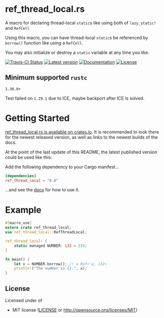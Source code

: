 ref_thread_local.rs
==============

A macro for declaring thread-local `static`s like using both of `lazy_static!` and `RefCell`

Using this macro, you can have thread-local `static`s be referenced by `borrow()` function 
like using a `RefCell`.

You may also initialize or destroy a `static` variable at any time you like.

[![Travis-CI Status](https://travis-ci.org/Xeiron/ref_thread_local.rs.svg?branch=master)](https://travis-ci.org/Xeiron/ref_thread_local.rs)
[![Latest version](https://img.shields.io/crates/v/ref_thread_local.svg)](https://crates.io/crates/ref_thread_local)
[![Documentation](https://docs.rs/ref_thread_local/badge.svg)](https://docs.rs/ref_thread_local)
[![License](https://img.shields.io/crates/l/ref_thread_local.svg)](https://github.com/Xeiron/ref_thread_local.rs#license)

## Minimum supported `rustc`

`1.30.0+`

Test failed on `1.29.1` due to ICE, maybe backport after ICE is solved.

# Getting Started

[ref_thread_local.rs is available on crates.io](https://crates.io/crates/ref_thread_local).
It is recommended to look there for the newest released version, as well as links to the newest builds of the docs.

At the point of the last update of this README, the latest published version could be used like this:

Add the following dependency to your Cargo manifest...

```toml
[dependencies]
ref_thread_local = "0.0"
```

...and see the [docs](https://docs.rs/ref_thread_local) for how to use it.

# Example

```rust
#[macro_use]
extern crate ref_thread_local;
use ref_thread_local::RefThreadLocal;

ref_thread_local! {
    static managed NUMBER: i32 = 233;
}

fn main() {
    let x = NUMBER.borrow(); // a Ref<'a, i32>
    println!("The number is {}.", x);
}
```

## License

Licensed under of
 * MIT license ([LICENSE](LICENSE) or http://opensource.org/licenses/MIT)